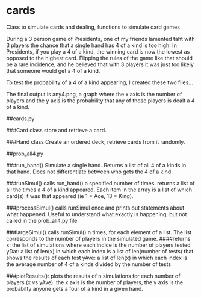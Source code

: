 # cards
Class to simulate cards and dealing, functions to simulate card games

During a 3 person game of Presidents, one of my friends lamented taht with 3 players the chance that a single hand has 4 of a kind is too high. In Presidents, if you play a 4 of a kind, the winning card is now the lowest as opposed to the highest card. Flipping the rules of the game like that should be a rare incidence, and he believed that with 3 players it was just too likely that someone would get a 4 of a kind.

To test the probability of a 4 of a kind appearing, I created these two files...

The final output is any4.png, a graph where the x axis is the number of players and the y axis is the probability that any of those players is dealt a 4 of a kind.

##cards.py
 
###Card class
store and retrieve a card.
     
###Hand class
Create an ordered deck, retrieve cards from it randomly.
    
    
##prob_all4.py

###run_hand()
Simulate a single hand. Returns a list of all 4 of a kinds in that hand. Does not differentiate between who gets the 4 of a kind
    
###runSimul()
calls run_hand() a specified number of times. returns a list of all the times a 4 of a kind appeared. Each item in the array is a list of which card(s) it was that appeared (ie 1 = Ace, 13 = King).
    
###processSimul()
calls runSimul once and prints out statements about what happened. Useful to understand what exactly is happening, but not called in the prob_all4.py file
   
###largeSimul()
calls runSimul() n times, for each element of a list. The list corresponds to the number of players in the simulated game.
####returns
x: the list of simulations where each indice is the number of players tested
yDat: a list of len(x) in which each index is a list of len(number of tests) that shows the results of each test
yAve: a list of len(x) in which each index is the average number of 4 of a kinds divided by the number of tests

###plotResults():
plots the results of n simulations for each number of players (x vs yAve). the x axis is the number of players, the y axis is the probabilty anyone gets a four of a kind in a given hand.
    
  
     
   
